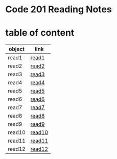 # Code 201 Reading Notes



# table of content

| object | link |
| --- | ----------- |
| read1 | [read1](https://suhaib079.github.io/class201/read1) |
| read2 | [read2](https://suhaib079.github.io/class201/class02) |
| read3 | [read3](https://suhaib079.github.io/class201/read3) |
| read4 | [read4](https://suhaib079.github.io/class201/read4) |
| read5 | [read5](https://suhaib079.github.io/class201/read5) |
| read6 | [read6](https://suhaib079.github.io/class201/read6) |
| read7 | [read7](https://suhaib079.github.io/class201/read7) |
| read8 | [read8](https://suhaib079.github.io/class201/read8) |
| read9 | [read9](https://suhaib079.github.io/class201/read9) |
| read10 | [read10](https://suhaib079.github.io/class201/read10) |
| read11 | [read11](https://suhaib079.github.io/class201/read11) |
| read12 | [read12](https://suhaib079.github.io/class201/read12) |




